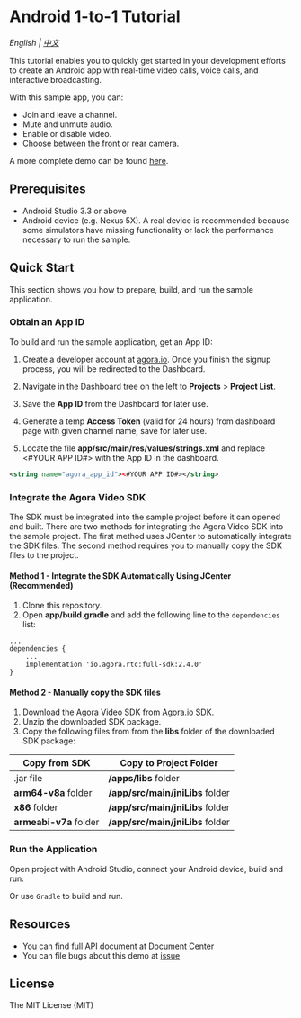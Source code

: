 # Android 1-to-1 Tutorial

*English | [中文](README.zh.md)*

This tutorial enables you to quickly get started in your development efforts to create an Android app with real-time video calls, voice calls, and interactive broadcasting.

With this sample app, you can:
- Join and leave a channel.
- Mute and unmute audio.
- Enable or disable video.
- Choose between the front or rear camera.

A more complete demo can be found [here](https://github.com/AgoraIO/Basic-Video-Call/tree/master/Group-Video/OpenVideoCall-Android).

## Prerequisites

- Android Studio 3.3 or above
- Android device (e.g. Nexus 5X). A real device is recommended because some simulators have missing functionality or lack the performance necessary to run the sample.

## Quick Start

This section shows you how to prepare, build, and run the sample application.

### Obtain an App ID

To build and run the sample application, get an App ID:
1. Create a developer account at [agora.io](https://dashboard.agora.io/signin/). Once you finish the signup process, you will be redirected to the Dashboard.
2. Navigate in the Dashboard tree on the left to **Projects** > **Project List**.
3. Save the **App ID** from the Dashboard for later use.
4. Generate a temp **Access Token** (valid for 24 hours) from dashboard page with given channel name, save for later use.

4. Locate the file **app/src/main/res/values/strings.xml** and replace <#YOUR APP ID#> with the App ID in the dashboard.

```xml
<string name="agora_app_id"><#YOUR APP ID#></string>
```

### Integrate the Agora Video SDK

The SDK must be integrated into the sample project before it can opened and built. There are two methods for integrating the Agora Video SDK into the sample project. The first method uses JCenter to automatically integrate the SDK files. The second method requires you to manually copy the SDK files to the project.

#### Method 1 - Integrate the SDK Automatically Using JCenter (Recommended)

1. Clone this repository.
2. Open **app/build.gradle** and add the following line to the `dependencies` list:

  ```
  ...
  dependencies {
      ...
      implementation 'io.agora.rtc:full-sdk:2.4.0'
  }
  ```

#### Method 2 - Manually copy the SDK files

1. Download the Agora Video SDK from [Agora.io SDK](https://www.agora.io/en/download/).
2. Unzip the downloaded SDK package.
3. Copy the following files from from the **libs** folder of the downloaded SDK package:

Copy from SDK|Copy to Project Folder
---|---
.jar file|**/apps/libs** folder
**arm64-v8a** folder|**/app/src/main/jniLibs** folder
**x86** folder|**/app/src/main/jniLibs** folder
**armeabi-v7a** folder|**/app/src/main/jniLibs** folder

    

### Run the Application

Open project with Android Studio, connect your Android device, build and run.
      
Or use `Gradle` to build and run.


## Resources

- You can find full API document at [Document Center](https://docs.agora.io/en/)
- You can file bugs about this demo at [issue](https://github.com/AgoraIO/Basic-Video-Call/issues)

## License

The MIT License (MIT)
